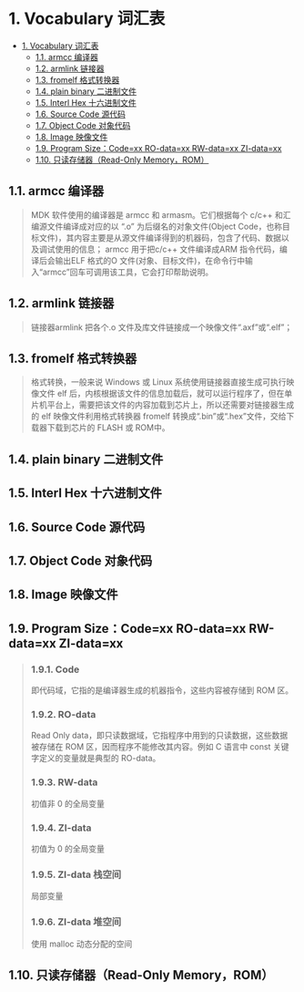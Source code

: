 # 1. Vocabulary 词汇表

- [1. Vocabulary 词汇表](#1-vocabulary-词汇表)
  - [1.1. armcc 编译器](#11-armcc-编译器)
  - [1.2. armlink 链接器](#12-armlink-链接器)
  - [1.3. fromelf 格式转换器](#13-fromelf-格式转换器)
  - [1.4. plain binary 二进制文件](#14-plain-binary-二进制文件)
  - [1.5. Interl Hex 十六进制文件](#15-interl-hex-十六进制文件)
  - [1.6. Source Code 源代码](#16-source-code-源代码)
  - [1.7. Object Code 对象代码](#17-object-code-对象代码)
  - [1.8. Image 映像文件](#18-image-映像文件)
  - [1.9. Program Size：Code=xx RO-data=xx RW-data=xx ZI-data=xx](#19-program-sizecodexx-ro-dataxx-rw-dataxx-zi-dataxx)
  - [1.10. 只读存储器（Read-Only Memory，ROM）](#110-只读存储器read-only-memoryrom)

## 1.1. armcc 编译器
> MDK 软件使用的编译器是 armcc 和 armasm。它们根据每个 c/c++ 和汇编源文件编译成对应的以 “.o” 为后缀名的对象文件(Object Code，也称目标文件)，其内容主要是从源文件编译得到的机器码，包含了代码、数据以及调试使用的信息；
> armcc 用于把c/c++ 文件编译成ARM 指令代码，编译后会输出ELF 格式的O 文件(对象、目标文件)，在命令行中输入“armcc”回车可调用该工具，它会打印帮助说明。

## 1.2. armlink 链接器
> 链接器armlink 把各个.o 文件及库文件链接成一个映像文件“.axf”或“.elf”；

## 1.3. fromelf 格式转换器
> 格式转换，一般来说 Windows 或 Linux 系统使用链接器直接生成可执行映像文件 elf 后，内核根据该文件的信息加载后，就可以运行程序了，但在单片机平台上，需要把该文件的内容加载到芯片上，所以还需要对链接器生成的 elf 映像文件利用格式转换器 fromelf 转换成“.bin”或“.hex”文件，交给下载器下载到芯片的 FLASH 或 ROM中。

## 1.4. plain binary 二进制文件


## 1.5. Interl Hex 十六进制文件


## 1.6. Source Code 源代码


## 1.7. Object Code 对象代码


## 1.8. Image 映像文件


## 1.9. Program Size：Code=xx RO-data=xx RW-data=xx ZI-data=xx
> ### 1.9.1. Code
> 即代码域，它指的是编译器生成的机器指令，这些内容被存储到 ROM 区。
>
> ### 1.9.2. RO-data
> Read Only data，即只读数据域，它指程序中用到的只读数据，这些数据被存储在 ROM 区，因而程序不能修改其内容。例如 C 语言中 const 关键字定义的变量就是典型的 RO-data。
>
> ### 1.9.3. RW-data
> 初值非 0 的全局变量
>
> ### 1.9.4. ZI-data
> 初值为 0 的全局变量
>
> ### 1.9.5. ZI-data 栈空间
> 局部变量
>
> ### 1.9.6. ZI-data 堆空间
> 使用 malloc 动态分配的空间
>

## 1.10. 只读存储器（Read-Only Memory，ROM）